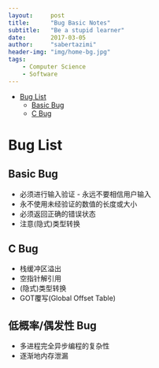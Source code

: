 ```yaml
---
layout:     post
title:      "Bug Basic Notes"
subtitle:   "Be a stupid learner"
date:       2017-03-05
author:     "sabertazimi"
header-img: "img/home-bg.jpg"
tags:
    - Computer Science
    - Software
---
```


* [Bug List](#bug-list)
	* [Basic Bug](#basic-bug)
	* [C Bug](#c-bug)

# Bug List

## Basic Bug

-   必须进行输入验证 - 永远不要相信用户输入
-   永不使用未经验证的数值的长度或大小
-   必须返回正确的错误状态
-   注意(隐式)类型转换 

## C Bug

-   栈缓冲区溢出
-   空指针解引用
-   (隐式)类型转换
-   GOT覆写(Global Offset Table)

## 低概率/偶发性 Bug

*   多进程完全异步编程的复杂性
*   逐渐地内存泄漏
